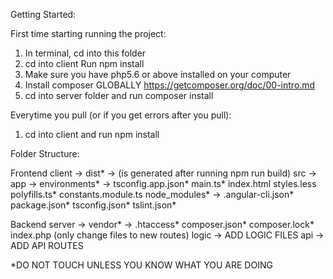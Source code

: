 Getting Started:

First time starting running the project:
1. In terminal, cd into this folder
2. cd into client Run npm install
3. Make sure you have php5.6 or above installed on your computer
4. Install composer GLOBALLY https://getcomposer.org/doc/00-intro.md
5. cd into server folder and run composer install

Everytime you pull (or if you get errors after you pull):
1. cd into client and run npm install

Folder Structure:

Frontend
    client ->
        dist* -> (is generated after running npm run build)
        src ->
            app ->
            environments* ->
            tsconfig.app.json*
            main.ts*
            index.html
            styles.less
            polyfills.ts*
            constants.module.ts
        node_modules* ->
        .angular-cli.json*
        package.json*
        tsconfig.json*
        tslint.json*
        
Backend
    server ->
        vendor* ->
        .htaccess*
        composer.json*
        composer.lock*
        index.php (only change files to new routes)
        logic ->
            ADD LOGIC FILES
        api ->
            ADD API ROUTES

*DO NOT TOUCH UNLESS YOU KNOW WHAT YOU ARE DOING